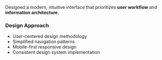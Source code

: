 Designed a modern, intuitive interface that prioritizes **user workflow** and **information architecture**.

### Design Approach
- User-centered design methodology
- Simplified navigation patterns
- Mobile-first responsive design
- Consistent design system implementation